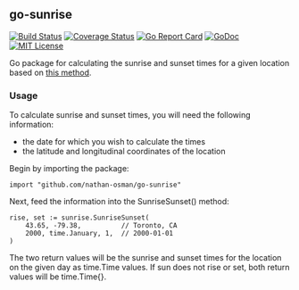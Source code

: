 ## go-sunrise

[![Build Status](https://travis-ci.org/nathan-osman/go-sunrise.svg?branch=master)](https://travis-ci.org/nathan-osman/go-sunrise)
[![Coverage Status](https://coveralls.io/repos/github/nathan-osman/go-sunrise/badge.svg?branch=master)](https://coveralls.io/github/nathan-osman/go-sunrise?branch=master)
[![Go Report Card](https://goreportcard.com/badge/github.com/nathan-osman/go-sunrise)](https://goreportcard.com/report/github.com/nathan-osman/go-sunrise)
[![GoDoc](https://godoc.org/github.com/nathan-osman/go-sunrise?status.svg)](https://godoc.org/github.com/nathan-osman/go-sunrise)
[![MIT License](http://img.shields.io/badge/license-MIT-9370d8.svg?style=flat)](http://opensource.org/licenses/MIT)

Go package for calculating the sunrise and sunset times for a given location based on [this method](https://en.wikipedia.org/wiki/Sunrise_equation#Complete_calculation_on_Earth).

### Usage

To calculate sunrise and sunset times, you will need the following information:

- the date for which you wish to calculate the times
- the latitude and longitudinal coordinates of the location

Begin by importing the package:

    import "github.com/nathan-osman/go-sunrise"

Next, feed the information into the SunriseSunset() method:

    rise, set := sunrise.SunriseSunset(
        43.65, -79.38,          // Toronto, CA
        2000, time.January, 1,  // 2000-01-01
    )

The two return values will be the sunrise and sunset times for the location on the given day as time.Time values. If sun does not rise or set, both return values will be time.Time{}.
